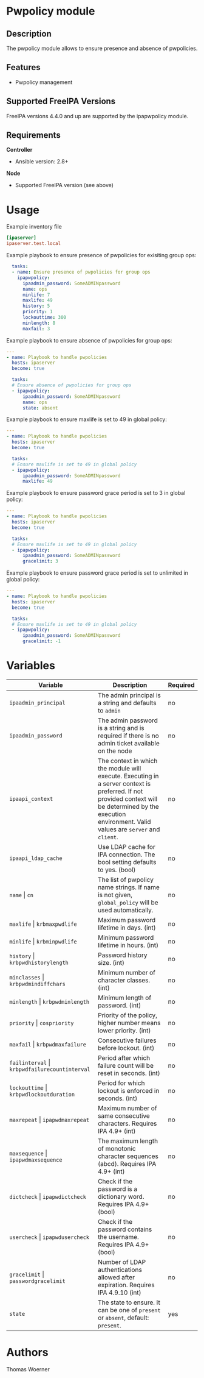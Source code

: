 Pwpolicy module
===============

Description
-----------

The pwpolicy module allows to ensure presence and absence of pwpolicies.


Features
--------
* Pwpolicy management


Supported FreeIPA Versions
--------------------------

FreeIPA versions 4.4.0 and up are supported by the ipapwpolicy module.


Requirements
------------

**Controller**
* Ansible version: 2.8+

**Node**
* Supported FreeIPA version (see above)


Usage
=====

Example inventory file

```ini
[ipaserver]
ipaserver.test.local
```


Example playbook to ensure presence of pwpolicies for exisiting group ops:

```yaml
  tasks:
  - name: Ensure presence of pwpolicies for group ops
    ipapwpolicy:
      ipaadmin_password: SomeADMINpassword
      name: ops
      minlife: 7
      maxlife: 49
      history: 5
      priority: 1
      lockouttime: 300
      minlength: 8
      maxfail: 3
```

Example playbook to ensure absence of pwpolicies for group ops:

```yaml
---
- name: Playbook to handle pwpolicies
  hosts: ipaserver
  become: true

  tasks:
  # Ensure absence of pwpolicies for group ops
  - ipapwpolicy:
      ipaadmin_password: SomeADMINpassword
      name: ops
      state: absent
```

Example playbook to ensure maxlife is set to 49 in global policy:

```yaml
---
- name: Playbook to handle pwpolicies
  hosts: ipaserver
  become: true

  tasks:
  # Ensure maxlife is set to 49 in global policy
  - ipapwpolicy:
      ipaadmin_password: SomeADMINpassword
      maxlife: 49
```

Example playbook to ensure password grace period is set to 3 in global policy:

```yaml
---
- name: Playbook to handle pwpolicies
  hosts: ipaserver
  become: true

  tasks:
  # Ensure maxlife is set to 49 in global policy
  - ipapwpolicy:
      ipaadmin_password: SomeADMINpassword
      gracelimit: 3
```

Example playbook to ensure password grace period is set to unlimited in global policy:

```yaml
---
- name: Playbook to handle pwpolicies
  hosts: ipaserver
  become: true

  tasks:
  # Ensure maxlife is set to 49 in global policy
  - ipapwpolicy:
      ipaadmin_password: SomeADMINpassword
      gracelimit: -1
```


Variables
=========

Variable | Description | Required
-------- | ----------- | --------
`ipaadmin_principal` | The admin principal is a string and defaults to `admin` | no
`ipaadmin_password` | The admin password is a string and is required if there is no admin ticket available on the node | no
`ipaapi_context` | The context in which the module will execute. Executing in a server context is preferred. If not provided context will be determined by the execution environment. Valid values are `server` and `client`. | no
`ipaapi_ldap_cache` | Use LDAP cache for IPA connection. The bool setting defaults to yes. (bool) | no
`name` \| `cn` | The list of pwpolicy name strings. If name is not given, `global_policy` will be used automatically. | no
`maxlife` \| `krbmaxpwdlife` | Maximum password lifetime in days. (int) | no
`minlife` \| `krbminpwdlife` | Minimum password lifetime in hours. (int) | no
`history` \| `krbpwdhistorylength` | Password history size. (int) | no
`minclasses` \| `krbpwdmindiffchars` | Minimum number of character classes. (int) | no
`minlength` \| `krbpwdminlength` | Minimum length of password. (int) | no
`priority` \| `cospriority` | Priority of the policy, higher number means lower priority. (int) | no
`maxfail` \| `krbpwdmaxfailure` | Consecutive failures before lockout. (int) | no
`failinterval` \| `krbpwdfailurecountinterval` | Period after which failure count will be reset in seconds. (int) | no
`lockouttime` \| `krbpwdlockoutduration` | Period for which lockout is enforced in seconds. (int) | no
`maxrepeat` \| `ipapwdmaxrepeat` | Maximum number of same consecutive characters. Requires IPA 4.9+ (int) | no
`maxsequence` \| `ipapwdmaxsequence` |  The maximum length of monotonic character sequences (abcd). Requires IPA 4.9+ (int) | no
`dictcheck` \| `ipapwdictcheck` | Check if the password is a dictionary word. Requires IPA 4.9+ (bool) | no
`usercheck` \| `ipapwdusercheck` | Check if the password contains the username. Requires IPA 4.9+ (bool) | no
`gracelimit` \| `passwordgracelimit` |  Number of LDAP authentications allowed after expiration. Requires IPA 4.9.10 (int) | no
`state` | The state to ensure. It can be one of `present` or `absent`, default: `present`. | yes


Authors
=======

Thomas Woerner
